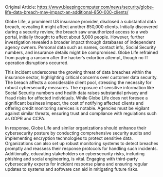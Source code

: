 Original Article: https://www.bleepingcomputer.com/news/security/globe-life-data-breach-may-impact-an-additional-850-000-clients/

Globe Life, a prominent US insurance provider, disclosed a substantial data breach, revealing it might affect another 850,000 clients. Initially discovered during a security review, the breach saw unauthorized access to a web portal, initially thought to affect about 5,000 people. However, further investigation revealed a broader impact through databases of independent agency owners. Personal data such as names, contact info, Social Security numbers, and insurance details might be compromised. Globe Life refrained from paying a ransom after the hacker’s extortion attempt, though no IT operation disruptions occurred.

This incident underscores the growing threat of data breaches within the insurance sector, highlighting critical concerns over customer data security. The breach affects a considerable client pool, stressing the necessity for robust cybersecurity measures. The exposure of sensitive information like Social Security numbers and health data raises substantial privacy and fraud risks for affected individuals. While Globe Life does not foresee a significant business impact, the cost of notifying affected clients and offering credit monitoring services is notable. Agencies must be vigilant against similar threats, ensuring trust and compliance with regulations such as GDPR and CCPA.

In response, Globe Life and similar organizations should enhance their cybersecurity posture by conducting comprehensive security audits and implementing encryption technologies to protect sensitive data. Organizations can also set up robust monitoring systems to detect breaches promptly and reassess their response protocols for handling such incidents. Additionally, educating stakeholders on cybersecurity risks, including phishing and social engineering, is vital. Engaging with third-party cybersecurity experts for incident response plans and ensuring regular updates to systems and software can aid in mitigating future risks.